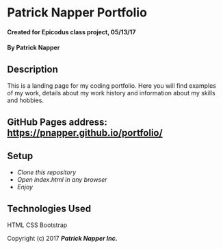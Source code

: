 # Patrick Napper Portfolio

#### Created for Epicodus class project, 05/13/17

#### By **Patrick Napper**

## Description

This is a landing page for my coding portfolio. Here you will find examples of my work, details about my work history
and information about my skills and hobbies.

## GitHub Pages address: https://pnapper.github.io/portfolio/

## Setup

* _Clone this repository_
* _Open index.html in any browser_
* _Enjoy_

## Technologies Used

HTML
CSS
Bootstrap

Copyright (c) 2017 **_Patrick Napper Inc._**
